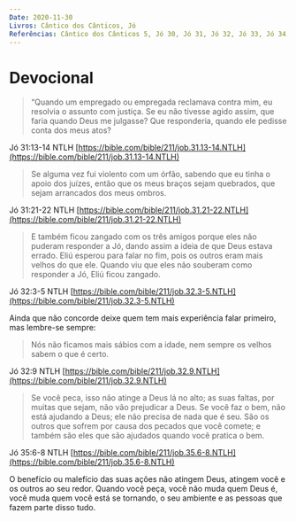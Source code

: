 ```yaml
---
Date: 2020-11-30
Livros: Cântico dos Cânticos, Jó
Referências: Cântico dos Cânticos 5, Jó 30, Jó 31, Jó 32, Jó 33, Jó 34, Jó 35, Jó 36, Jó 37, Jó 38
---
```


# Devocional

> “Quando um empregado ou empregada reclamava contra mim, eu resolvia o assunto com justiça. Se eu não tivesse agido assim, que faria quando Deus me julgasse? Que responderia, quando ele pedisse conta dos meus atos?

Jó 31:13‭-‬14 NTLH
[https://bible.com/bible/211/job.31.13-14.NTLH](https://bible.com/bible/211/job.31.13-14.NTLH)

> Se alguma vez fui violento com um órfão, sabendo que eu tinha o apoio dos juízes, então que os meus braços sejam quebrados, que sejam arrancados dos meus ombros.

Jó 31:21‭-‬22 NTLH
[https://bible.com/bible/211/job.31.21-22.NTLH](https://bible.com/bible/211/job.31.21-22.NTLH)

> E também ficou zangado com os três amigos porque eles não puderam responder a Jó, dando assim a ideia de que Deus estava errado. Eliú esperou para falar no fim, pois os outros eram mais velhos do que ele. Quando viu que eles não souberam como responder a Jó, Eliú ficou zangado.

Jó 32:3‭-‬5 NTLH
[https://bible.com/bible/211/job.32.3-5.NTLH](https://bible.com/bible/211/job.32.3-5.NTLH)

Ainda que não concorde deixe quem tem mais experiência falar primeiro, mas lembre-se sempre:

> Nós não ficamos mais sábios com a idade, nem sempre os velhos sabem o que é certo.

Jó 32:9 NTLH
[https://bible.com/bible/211/job.32.9.NTLH](https://bible.com/bible/211/job.32.9.NTLH)

> Se você peca, isso não atinge a Deus lá no alto; as suas faltas, por muitas que sejam, não vão prejudicar a Deus. Se você faz o bem, não está ajudando a Deus; ele não precisa de nada que é seu. São os outros que sofrem por causa dos pecados que você comete; e também são eles que são ajudados quando você pratica o bem.

Jó 35:6‭-‬8 NTLH
[https://bible.com/bible/211/job.35.6-8.NTLH](https://bible.com/bible/211/job.35.6-8.NTLH)

O benefício ou malefício das suas ações não atingem Deus, atingem você e os outros ao seu redor. Quando você peça, você não muda quem Deus é, você muda quem você está se tornando, o seu ambiente e as pessoas que fazem parte disso tudo.